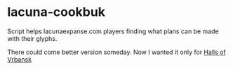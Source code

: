 lacuna-cookbuk
==============

Script helps lacunaexpanse.com players finding what plans can be made with their glyphs. 

There could come better version someday. Now I wanted it only for [Halls of Vrbansk](http://community.lacunaexpanse.com/wiki/halls-of-vrbansk)
